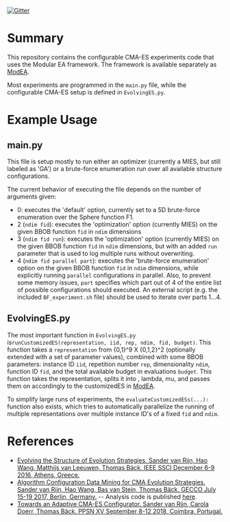 [![Gitter](https://badges.gitter.im/pyModEA/configuring-cmaes.svg)](https://gitter.im/pyModEA/configuring-cmaes?utm_source=badge&utm_medium=badge&utm_campaign=pr-badge)

# Summary #
This repository contains the configurable CMA-ES experiments code that uses the Modular EA framework. The framework is available separately as [ModEA](https://github.com/sjvrijn/ModEA).

Most experiments are programmed in the `main.py` file, while the configurable CMA-ES setup is defined in `EvolvingES.py`.


# Example Usage #

## main.py ##
This file is setup mostly to run either an optimizer (currently a MIES, but still labeled as 'GA') or a brute-force enumeration run over all available structure configurations.

The current behavior of executing the file depends on the number of arguments given:
* 0: executes the 'default' option, currently set to a 5D brute-force enumeration over the Sphere function F1.
* 2 (`ndim fid`): executes the 'optimization' option (currently MIES) on the given BBOB function `fid` in `ndim` dimensions
* 3 (`ndim fid run`): executes the 'optimization' option (currently MIES) on the given BBOB function `fid` in `ndim` dimensions, but with an added `run` parameter that is used to log multiple runs without overwriting.
* 4 (`ndim fid parallel part`): executes the 'brute-force enumeration' option on the given BBOB function `fid` in `ndim` dimensions, while explicitly running `parallel` configurations in parallel. Also, to prevent some memory issues, `part` specifies which part out of 4 of the entire list of possible configurations should executed. An external script (e.g. the included `BF_experiment.sh` file) should be used to iterate over parts 1...4.


## EvolvingES.py ##
The most important function in `EvolvingES.py` is`runCustomizedES(representation, iid, rep, ndim, fid, budget)`. This function takes a `representation` from {0,1}^9 X {0,1,2}^2 (optionally extended with a set of parameter values), combined with some BBOB parameters: instance ID `iid`, repetition number `rep`, dimensionality `ndim`, function ID `fid`, and the total available budget in evaluations `budget`. This function takes the representation, splits it into <configuration>, lambda, mu, <other parameters> and passes them on accordingly to the customizedES in [ModEA](https://github.com/sjvrijn/ModEA).

To simplify large runs of experiments, the `evaluateCustomizedESs(...):` function also exists, which tries to automatically parallelize the running of multiple representations over multiple instance ID's of a fixed `fid` and `ndim`.


# References #
 * [Evolving the Structure of Evolution Strategies. Sander van Rijn, Hao Wang, Matthijs van Leeuwen, Thomas Bäck. IEEE SSCI December 6-9 2016, Athens, Greece.](https://ieeexplore.ieee.org/document/7850138)
 * [Algorithm Configuration Data Mining for CMA Evolution Strategies. Sander van Rijn, Hao Wang, Bas van Stein, Thomas Bäck. GECCO July 15-19 2017, Berlin, Germany.](https://dl.acm.org/citation.cfm?id=3071205) -- Analysis code is published [here](https://github.com/sjvrijn/cma-es-configuration-data-mining).
 * [Towards an Adaptive CMA-ES Configurator. Sander van Rijn, Carola Doerr, Thomas Bäck. PPSN XV September 8-12 2018, Coimbra, Portugal.](https://link.springer.com/chapter/10.1007/978-3-319-99253-2_5)
